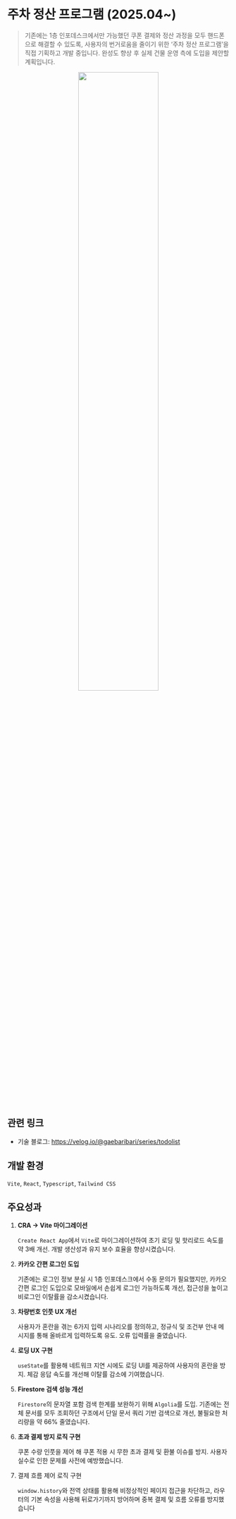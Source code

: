 # 주차 정산 프로그램 (2025.04~)

> 기존에는 1층 인포데스크에서만 가능했던 쿠폰 결제와 정산 과정을 모두 핸드폰으로 해결할 수 있도록, 사용자의 번거로움을 줄이기 위한 ‘주차 정산 프로그램’을 직접 기획하고 개발 중입니다. 완성도 향상 후 실제 건물 운영 측에 도입을 제안할 계획입니다.

<p align="center">
<img src="https://github.com/user-attachments/assets/d905c3eb-f21c-4681-a4fb-0e2c79e65a4d" width="60%"></p>

## 관련 링크

- 기술 블로그: https://velog.io/@gaebaribari/series/todolist

## 개발 환경

`Vite`, `React`, `Typescript`, `Tailwind CSS`

## 주요성과

1. **CRA → Vite 마이그레이션**

   `Create React App`에서 `Vite`로 마이그레이션하여 초기 로딩 및 핫리로드 속도를 약 3배 개선. 개발 생산성과 유지 보수 효율을 향상시켰습니다.

2. **카카오 간편 로그인 도입**

   기존에는 로그인 정보 분실 시 1층 인포데스크에서 수동 문의가 필요했지만, 카카오 간편 로그인 도입으로 모바일에서 손쉽게 로그인 가능하도록 개선, 접근성을 높이고 비로그인 이탈률을 감소시켰습니다.

3. **차량번호 인풋 UX 개선**

   사용자가 혼란을 겪는 6가지 입력 시나리오를 정의하고, 정규식 및 조건부 안내 메시지를 통해 올바르게 입력하도록 유도. 오류 입력률을 줄였습니다.

4. **로딩 UX 구현**

   `useState`를 활용해 네트워크 지연 시에도 로딩 UI를 제공하여 사용자의 혼란을 방지. 체감 응답 속도를 개선해 이탈률 감소에 기여했습니다.

5. **Firestore 검색 성능 개선**

   `Firestore`의 문자열 포함 검색 한계를 보완하기 위해 `Algolia`를 도입. 기존에는 전체 문서를 모두 조회하던 구조에서 단일 문서 쿼리 기반 검색으로 개선, 불필요한 처리량을 약 66% 줄였습니다.

6. **초과 결제 방지 로직 구현**

   쿠폰 수량 인풋을 제어 해 쿠폰 적용 시 무한 초과 결제 및 환불 이슈를 방지. 사용자 실수로 인한 문제를 사전에 예방했습니다.

7. 결제 흐름 제어 로직 구현

   `window.history`와 전역 상태를 활용해 비정상적인 페이지 접근을 차단하고, 라우터의 기본 속성을 사용해 뒤로가기까지 방어하며 중복 결제 및 흐름 오류를 방지했습니다
